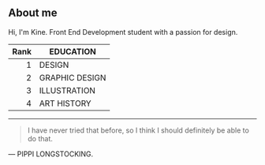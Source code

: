 ## About me

Hi, I'm Kine. Front End Development student with a passion for design.


| Rank | EDUCATION         |
|-----:|---------------    |
|     1|   DESIGN          |
|     2|   GRAPHIC DESIGN  |
|     3|   ILLUSTRATION    |
|     4|   ART HISTORY     |

---
> I have never tried that before, so I think I should definitely be able to do that.

— PIPPI LONGSTOCKING.

